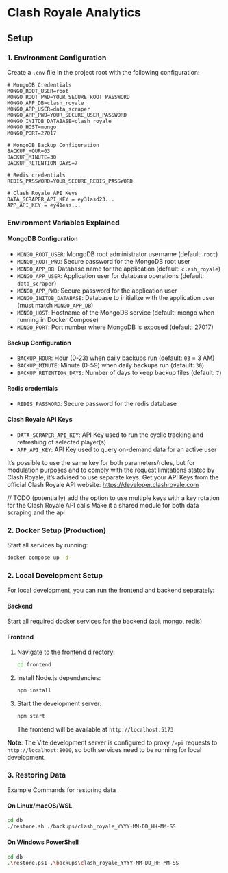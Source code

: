 # Clash Royale Analytics

## Setup

### 1. Environment Configuration

Create a `.env` file in the project root with the following configuration:

```env
# MongoDB Credentials
MONGO_ROOT_USER=root
MONGO_ROOT_PWD=YOUR_SECURE_ROOT_PASSWORD
MONGO_APP_DB=clash_royale
MONGO_APP_USER=data_scraper
MONGO_APP_PWD=YOUR_SECURE_USER_PASSWORD
MONGO_INITDB_DATABASE=clash_royale
MONGO_HOST=mongo
MONGO_PORT=27017

# MongoDB Backup Configuration
BACKUP_HOUR=03
BACKUP_MINUTE=30
BACKUP_RETENTION_DAYS=7

# Redis credentials
REDIS_PASSWORD=YOUR_SECURE_REDIS_PASSWORD

# Clash Royale API Keys
DATA_SCRAPER_API_KEY = ey31asd23...
APP_API_KEY = ey41eas...
```

### Environment Variables Explained

#### MongoDB Configuration

- `MONGO_ROOT_USER`: MongoDB root administrator username (default: `root`)
- `MONGO_ROOT_PWD`: Secure password for the MongoDB root user
- `MONGO_APP_DB`: Database name for the application (default: `clash_royale`)
- `MONGO_APP_USER`: Application user for database operations (default: `data_scraper`)
- `MONGO_APP_PWD`: Secure password for the application user
- `MONGO_INITDB_DATABASE`: Database to initialize with the application user (must match `MONGO_APP_DB`)
- `MONGO_HOST`: Hostname of the MongoDB service (default: mongo when running in Docker Compose)
- `MONGO_PORT`: Port number where MongoDB is exposed (default: 27017)

#### Backup Configuration

- `BACKUP_HOUR`: Hour (0-23) when daily backups run (default: `03` = 3 AM)
- `BACKUP_MINUTE`: Minute (0-59) when daily backups run (default: `30`)
- `BACKUP_RETENTION_DAYS`: Number of days to keep backup files (default: `7`)

#### Redis credentials

- `REDIS_PASSWORD`: Secure password for the redis database

#### Clash Royale API Keys

- `DATA_SCRAPER_API_KEY`: API Key used to run the cyclic tracking and refreshing of selected player(s)
- `APP_API_KEY`: API Key used to query on-demand data for an active user

It’s possible to use the same key for both parameters/roles, but for modulation purposes and to comply with the request limitations stated by Clash Royale, it’s advised to use separate keys. Get your API Keys from the official Clash Royale API website: https://developer.clashroyale.com

// TODO (potentially) add the option to use multiple keys with a key rotation for the Clash Royale API calls
Make it a shared module for both data scraping and the api

### 2. Docker Setup (Production)

Start all services by running:

```bash
docker compose up -d
```

### 2. Local Development Setup

For local development, you can run the frontend and backend separately:

#### Backend

Start all required docker services for the backend (api, mongo, redis)

#### Frontend

1. Navigate to the frontend directory:

   ```bash
   cd frontend
   ```

2. Install Node.js dependencies:

   ```bash
   npm install
   ```

3. Start the development server:

   ```bash
   npm start
   ```

   The frontend will be available at `http://localhost:5173`

**Note**: The Vite development server is configured to proxy `/api` requests to `http://localhost:8000`, so both services need to be running for local development.

### 3. Restoring Data

Example Commands for restoring data

#### On Linux/macOS/WSL

```bash
cd db
./restore.sh ./backups/clash_royale_YYYY-MM-DD_HH-MM-SS
```

#### On Windows PowerShell

```bash
cd db
.\restore.ps1 .\backups\clash_royale_YYYY-MM-DD_HH-MM-SS
```
